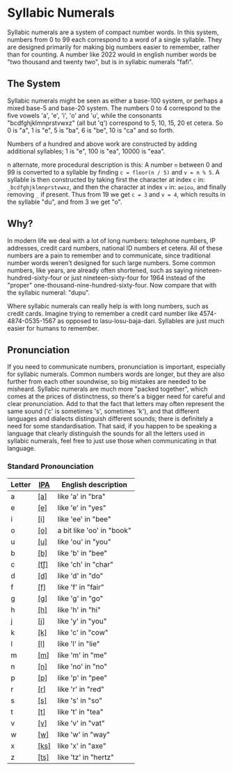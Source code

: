 # Syllabic Numerals

Syllabic numerals are a system of compact number words. In this system, numbers from 0 to 99 each correspond to a word of a single syllable. They are designed primarily for making big numbers easier to remember, rather than for counting. A number like 2022 would in english number words be "two thousand and twenty two", but is in syllabic numerals "fafi".

## The System

Syllabic numerals might be seen as either a base-100 system, or perhaps a mixed base-5 and base-20 system. The numbers 0 to 4 correspond to the five vowels 'a', 'e', 'i', 'o' and 'u', while the consonants "bcdfghjklmnprstvwxz" (all but 'q') correspond to 5, 10, 15, 20 et cetera. So 0 is "a", 1 is "e", 5 is "ba", 6 is "be", 10 is "ca" and so forth.

Numbers of a hundred and above work are constructed by adding additional syllables; 1 is "e", 100 is "ea", 10000 is "eaa".

n alternate, more procedural description is this: A number `n` between 0 and 99 is converted to a syllable by finding `c = floor(n / 5)` and `v = n % 5`. A syllable is then constructed by taking first the character at index `c` in: `_bcdfghjklmnprstvwxz`, and then the character at index `v` in: `aeiou`, and finally removing `_` if present. Thus from 19 we get `c = 3` and `v = 4`, which results in the syllable "du", and from 3 we get "o".

## Why?

In modern life we deal with a lot of long numbers: telephone numbers, IP addresses, credit card numbers, national ID numbers et cetera. All of these numbers are a pain to remember and to communicate, since traditional number words weren't designed for such large numbers. Some common numbers, like years, are already often shortened, such as saying nineteen-hundred-sixty-four or just nineteen-sixty-four for 1964 instead of the "proper" one-thousand-nine-hundred-sixty-four. Now compare that with the syllabic numeral: "dupu".

Where syllabic numerals can really help is with long numbers, such as credit cards. Imagine trying to remember a credit card number like 4574-4874-0535-1567 as opposed to lasu-losu-baja-dari. Syllables are just much easier for humans to remember.

## Pronunciation

If you need to communicate numbers, pronunciation is important, especially for syllabic numerals. Common numbers words are longer, but they are also further from each other soundwise, so big mistakes are needed to be misheard. Syllabic numerals are much more "packed together", which comes at the prices of distinctness, so there's a bigger need for careful and clear pronunciation. Add to that the fact that letters may often represent the same sound ('c' is sometimes 's', sometimes 'k'), and that different languages and dialects distinguish different sounds; there is definitely a need for some standardisation. That said, if you happen to be speaking a language that clearly distinguish the sounds for all the letters used in syllabic numerals, feel free to just use those when communicating in that language.

### Standard Pronounciation

Letter | [IPA](https://en.wikipedia.org/wiki/International_Phonetic_Alphabet) | English description
--|--|--
a | [\[a\]](https://en.wikipedia.org/wiki/Open_front_unrounded_vowel) | like 'a' in "bra"
e | [\[e\]](https://en.wikipedia.org/wiki/Mid_front_unrounded_vowel) | like 'e' in "yes"
i | [\[i\]](https://en.wikipedia.org/wiki/Close_front_unrounded_vowel) | like 'ee' in "bee"
o | [\[o\]](https://en.wikipedia.org/wiki/Close-mid_back_rounded_vowel) | a bit like 'oo' in "book"
u | [\[u\]](https://en.wikipedia.org/wiki/Close_back_rounded_vowel) | like 'ou' in "you"
b | [\[b\]](https://en.wikipedia.org/wiki/Voiced_bilabial_plosive) | like 'b' in "bee"
c | [\[t͡ʃ\]](https://en.wikipedia.org/wiki/Voiceless_postalveolar_affricate) | like 'ch' in "char"
d | [\[d\]](https://en.wikipedia.org/wiki/Voiced_dental_and_alveolar_plosives) | like 'd' in "do"
f | [\[f\]](https://en.wikipedia.org/wiki/Voiceless_labiodental_fricative) | like 'f' in "fair"
g | [\[g\]](https://en.wikipedia.org/wiki/Voiced_velar_plosive) | like 'g' in "go"
h | [\[h\]](https://en.wikipedia.org/wiki/Voiceless_glottal_fricative) | like 'h' in "hi"
j | [\[j\]](https://en.wikipedia.org/wiki/Voiced_palatal_approximant) | like 'y' in "you"
k | [\[k\]](https://en.wikipedia.org/wiki/Voiceless_velar_plosive) | like 'c' in "cow"
l | [\[l\]](https://en.wikipedia.org/wiki/Voiced_dental,_alveolar_and_postalveolar_lateral_approximants) | like 'l' in "lie"
m | [\[m\]](https://en.wikipedia.org/wiki/Voiced_bilabial_nasal) | like 'm' in "me"
n | [\[n\]](https://en.wikipedia.org/wiki/Voiced_dental,_alveolar_and_postalveolar_nasals#Alveolar) | like 'no' in "no"
p | [\[p\]](https://en.wikipedia.org/wiki/Voiceless_bilabial_plosive) | like 'p' in "pee"
r | [\[r\]](https://en.wikipedia.org/wiki/Voiced_alveolar_and_postalveolar_approximants#Postalveolar) | like 'r' in "red"
s | [\[s\]](https://en.wikipedia.org/wiki/Voiceless_alveolar_fricative) | like 's' in "so"
t | [\[t\]](https://en.wikipedia.org/wiki/Voiceless_dental_and_alveolar_plosives) | like 't' in "tea"
v | [\[v\]](https://en.wikipedia.org/wiki/Voiced_labiodental_fricative) | like 'v' in "vat"
w | [\[w\]](https://en.wikipedia.org/wiki/Voiced_labial%E2%80%93velar_approximant) | like 'w' in "way"
x | [\[ks\]](https://en.wikipedia.org/wiki/X) | like 'x' in "axe"
z | [\[ts\]](https://en.wikipedia.org/wiki/Z) | like 'tz' in "hertz"









